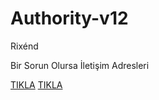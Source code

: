 # Authority-v12
Rixénd

Bir Sorun Olursa İletişim Adresleri

[TIKLA](https://discord.gg/Tc2xhYFMrY)
[TIKLA](https://discord.gg/dp558Ry9CX)
